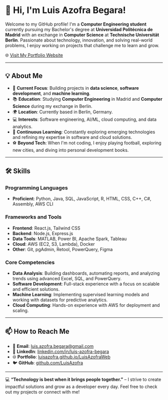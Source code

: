 # 👋 Hi, I'm Luis Azofra Begara!

Welcome to my GitHub profile! I'm a **Computer Engineering student** currently pursuing my Bachelor's degree at **Universidad Politécnica de Madrid** with an exchange in **Computer Science** at **Technische Universität Berlin**. Passionate about technology, innovation, and solving real-world problems, I enjoy working on projects that challenge me to learn and grow.

🌐 [Visit My Portfolio Website](https://luisazofra.github.io/LuisAzofraWeb/)

---

## 💡 About Me

- 🔭 **Current Focus**: Building projects in **data science**, **software development**, and **machine learning**.
- 📚 **Education**: Studying **Computer Engineering** in Madrid and **Computer Science** during my exchange in Berlin.
- 🌍 **Location**: Currently based in Berlin, Germany.
- 💻 **Interests**: Software engineering, AI/ML, cloud computing, and data analytics.
- 🌱 **Continuous Learning**: Constantly exploring emerging technologies and refining my expertise in software and cloud solutions.
- ⚽ **Beyond Tech**: When I'm not coding, I enjoy playing football, exploring new cities, and diving into personal development books.

---

## 🛠️ Skills

### **Programming Languages**
- **Proficient**: Python, Java, SQL, JavaScript, R, HTML, CSS, C++, C#, Assembly, AWS CLI

### **Frameworks and Tools**
- **Frontend**: React.js, Tailwind CSS
- **Backend**: Node.js, Express.js
- **Data Tools**: MATLAB, Power BI, Apache Spark, Tableau
- **Cloud**: AWS (EC2, S3, Lambda), Docker
- **Other**: Git, pgAdmin, Retool, PowerQuery, Figma

### **Core Competencies**
- **Data Analysis**: Building dashboards, automating reports, and analyzing trends using advanced Excel, SQL, and PowerQuery.
- **Software Development**: Full-stack experience with a focus on scalable and efficient solutions.
- **Machine Learning**: Implementing supervised learning models and working with datasets for predictive analytics.
- **Cloud Computing**: Hands-on experience with AWS for deployment and scaling.

---

## 📫 How to Reach Me

- 📧 **Email**: [luis.azofra.begara@gmail.com](mailto:luis.azofra.begara@gmail.com)
- 💼 **LinkedIn**: [linkedin.com/in/luis-azofra-begara](https://www.linkedin.com/in/luis-azofra-begara-637a45316/)
- 🌐 **Portfolio**: [luisazofra.github.io/LuisAzofraWeb](https://luisazofra.github.io/LuisAzofraWeb/)
- 🐦 **GitHub**: [github.com/LuisAzofra](https://github.com/LuisAzofra)

---

💻 **“Technology is best when it brings people together.”** – I strive to create impactful solutions and grow as a developer every day. Feel free to check out my projects or connect with me!
